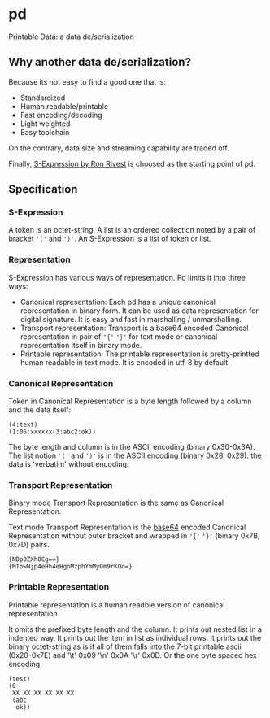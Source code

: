 # pd
Printable Data: a data de/serialization

## Why another data de/serialization?

Because its not easy to find a good one that is:
- Standardized
- Human readable/printable
- Fast encoding/decoding
- Light weighted
- Easy toolchain

On the contrary, data size and streaming capability are traded off.

Finally,
[S-Expression by Ron Rivest](http://people.csail.mit.edu/rivest/Sexp.txt)
is choosed as the starting point of pd.

## Specification

### S-Expression

A token is an octet-string. A list is an ordered collection noted by a pair
of bracket `'('` and `')'`. An S-Expression is a list of token or list.

### Representation

S-Expression has various ways of representation. Pd limits it into three ways:
- Canonical representation:
  Each pd has a unique canonical representation in binary form.
  It can be used as data representation for digital signature.
  It is easy and fast in marshalling / unmarshalling.
- Transport representation:
  Transport is a base64 encoded Canonical representation in pair of `'{'` `'}'`
  for text mode or canonical representation itself in binary mode.
- Printable representation:
  The printable representation is pretty-printted human readable in text mode.
  It is encoded in utf-8 by default.

### Canonical Representation

Token in Canonical Representation is a byte length followed by a column and the
data itself:

    (4:text)
    (1:06:xxxxxx(3:abc2:ok))

The byte length and column is in the ASCII encoding (binary 0x30-0x3A).
The list notion `'('` and `')'` is in the ASCII encoding (binary 0x28, 0x29).
the data is 'verbatim' without encoding.

### Transport Representation

Binary mode Transport Representation is the same as Canonical Representation.

Text mode Transport Representation is the
[base64](https://tools.ietf.org/html/rfc4648) encoded Canonical Representation
without outer bracket and wrapped in `'{'` `'}'` (binary 0x7B, 0x7D) pairs.

    {NDp0ZXh0Cg==}
    {MTowNjp4eHh4eHgoMzphYmMyOm9rKQo=}

### Printable Representation

Printable representation is a human readble version of canonical representation.

It omits the prefixed byte length and the column.
It prints out nested list in a indented way.
It prints out the item in list as individual rows.
It prints out the binary octet-string as is if all of them falls into the 7-bit
printable ascii (0x20-0x7E) and '\t' 0x09 '\n' 0x0A '\r' 0x0D. Or the one byte
spaced hex encoding.

    (test)
    (0
     XX XX XX XX XX XX
     (abc
      ok))
